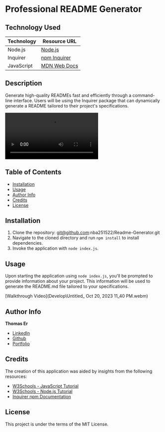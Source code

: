 # Professional README Generator

## Technology Used

| Technology | Resource URL |
|------------|--------------|
| Node.js | [Node.js](https://nodejs.org/) |
| Inquirer | [npm Inquirer](https://www.npmjs.com/package/inquirer) |
| JavaScript | [MDN Web Docs](https://developer.mozilla.org/en-US/docs/Web/JavaScript) |

## Description

Generate high-quality READMEs fast and efficiently through a command-line interface. Users will be using the Inquirer package that can dynamically generate a README tailored to their project's specifications.

![App Demo Video](Develop\Walkthrough.webm)

## Table of Contents 
- [Installation](#installation)                                         
- [Usage](#usage)
- [Author Info](#author-info)
- [Credits](#credits)
- [License](#license)

## Installation

1. Clone the repository: git@github.com:nba251522/Readme-Generator.git
2. Navigate to the cloned directory and run `npm install` to install dependencies.
3. Invoke the application with `node index.js`.

## Usage

Upon starting the application using `node index.js`, you'll be prompted to provide information about your project. This information will be used to generate the README.md file tailored to your specifications.

[Walkthrough Video](Develop\Untitled_ Oct 20, 2023 11_40 PM.webm)

## Author Info

**Thomas Er**
- [LinkedIn](https://www.linkedin.com/in/thomas-er-9b77321b9)
- [Github](https://github.com/nba251522)
- [Portfolio](https://nba251522.github.io/thomas-er-porfolio/)

## Credits

The creation of this application was aided by insights from the following resources:
  - [W3Schools - JavaScript Tutorial](https://www.w3schools.com/js/)
  - [W3Schools - Node.js Tutorial](https://www.w3schools.com/nodejs/)
  - [Inquirer npm Documentation](https://www.npmjs.com/package/inquirer)


## License

This project is under the terms of the MIT License.